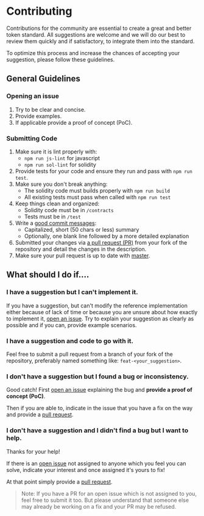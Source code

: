 <!-- This Source Code Form is subject to the terms of the Mozilla Public
     License, v. 2.0. If a copy of the MPL was not distributed with this
     file, You can obtain one at http://mozilla.org/MPL/2.0/. -->
# Contributing

Contributions for the community are essential to create a great and better token standard. All suggestions are welcome and we will do our best to review them quickly and if satisfactory, to integrate them into the standard.

To optimize this process and increase the chances of accepting your suggestion, please follow these guidelines.

## General Guidelines

### Opening an issue

1. Try to be clear and concise.
2. Provide examples.
3. If applicable provide a proof of concept (PoC).

### Submitting Code

1. Make sure it is lint properly with:
   - `npm run js-lint` for javascript
   - `npm run sol-lint` for solidity
2. Provide tests for your code and ensure they run and pass with `npm run test`.
3. Make sure you don't break anything:
   - The solidity code must builds properly with `npm run build`
   - All existing tests must pass when called with `npm run test`
4. Keep things clean and organized:
   - Solidity code must be in `/contracts`
   - Tests must be in `/test`
5. Write a [good commit messages](https://tbaggery.com/2008/04/19/a-note-about-git-commit-messages.html):
   - Capitalized, short (50 chars or less) summary
   - Optionally, one blank line followed by a more detailed explanation
6. Submitted your changes via [a pull request (PR)](https://github.com/jacquesd/ERC777/pulls) from your fork of the repository and detail the changes in the description.
7. Make sure your pull request is up to date with [master](https://github.com/jacquesd/ERC777/commits/master).

## What should I do if....

### I have a suggestion but I can't implement it.

If you have a suggestion, but can't modify the reference implementation either because of lack of time or because you are unsure about how exactly to implement it, [open an issue](https://github.com/jacquesd/ERC777/issues). Try to explain your suggestion as clearly as possible and if you can, provide example scenarios.

### I have a suggestion and code to go with it.

Feel free to submit a pull request from a branch of your fork of the repository, preferably named something like: `feat-<your_suggestion>`.


### I don't have a suggestion but I found a bug or inconsistency.

Good catch! First [open an issue](https://github.com/jacquesd/ERC777/issues) explaining the bug and **provide a proof of concept (PoC)**.

Then if you are able to, indicate in the issue that you have a fix on the way and provide a [pull request](https://github.com/jacquesd/ERC777/pulls).

### I don't have a suggestion and I didn't find a bug but I want to help.

Thanks for your help!

If there is an [open issue](https://github.com/jacquesd/ERC777/issues?q=is%3Aopen+is%3Aissue) not assigned to anyone which you feel you can solve, indicate your interest and once assigned it's yours to fix!

At that point simply provide a [pull request](https://github.com/jacquesd/ERC777/pulls).

>Note: If you have a PR for an open issue which is not assigned to you, feel free to submit it too. But please understand that someone else may already be working on a fix and your PR may be refused.
